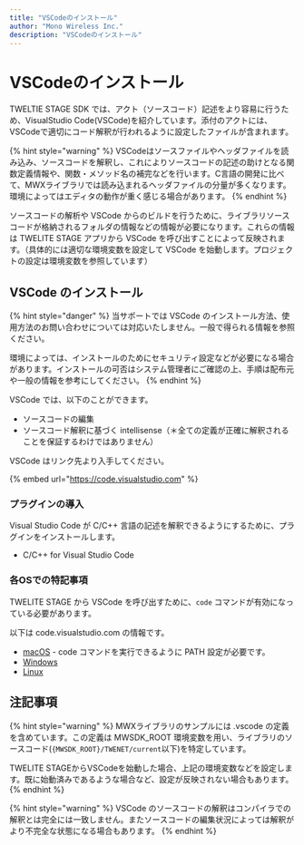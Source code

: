 ```yaml
---
title: "VSCodeのインストール"
author: "Mono Wireless Inc."
description: "VSCodeのインストール"
---
```


# VSCodeのインストール

TWELTIE STAGE SDK では、アクト（ソースコード）記述をより容易に行うため、VisualStudio Code(VSCode)を紹介しています。添付のアクトには、VSCodeで適切にコード解釈が行われるように設定したファイルが含まれます。

{% hint style="warning" %}
VSCodeはソースファイルやヘッダファイルを読み込み、ソースコードを解釈し、これによりソースコードの記述の助けとなる関数定義情報や、関数・メソッド名の補完などを行います。C言語の開発に比べて、MWXライブラリでは読み込まれるヘッダファイルの分量が多くなります。環境によってはエディタの動作が重く感じる場合があります。
{% endhint %}

ソースコードの解析や VSCode からのビルドを行うために、ライブラリソースコードが格納されるフォルダの情報などの情報が必要になります。これらの情報は TWELITE STAGE アプリから VSCode を呼び出すことによって反映されます。（具体的には適切な環境変数を設定して VSCode を始動します。プロジェクトの設定は環境変数を参照しています）

## VSCode のインストール

{% hint style="danger" %}
当サポートでは VSCode のインストール方法、使用方法のお問い合わせについては対応いたしません。一般で得られる情報を参照ください。

環境によっては、インストールのためにセキュリティ設定などが必要になる場合があります。インストールの可否はシステム管理者にご確認の上、手順は配布元や一般の情報を参考にしてください。
{% endhint %}

VSCode では、以下のことができます。

* ソースコードの編集
* ソースコード解釈に基づく intellisense（＊全ての定義が正確に解釈されることを保証するわけではありません）


VSCode はリンク先より入手してください。

{% embed url="https://code.visualstudio.com" %}

### プラグインの導入

Visual Studio Code が C/C++ 言語の記述を解釈できるようにするために、プラグインをインストールします。

* C/C++ for Visual Studio Code



### 各OSでの特記事項

TWELITE STAGE から VSCode を呼び出すために、`code` コマンドが有効になっている必要があります。



以下は code.visualstudio.com の情報です。

* [macOS](https://code.visualstudio.com/docs/setup/mac) - code コマンドを実行できるように PATH 設定が必要です。
* [Windows](https://code.visualstudio.com/docs/setup/windows)
* [Linux](https://code.visualstudio.com/docs/setup/linux)



## 注記事項

{% hint style="warning" %}
MWXライブラリのサンプルには .vscode の定義を含めています。この定義は MWSDK\_ROOT 環境変数を用い、ライブラリのソースコード(`{MWSDK_ROOT}/TWENET/current`以下)を特定しています。

TWELITE STAGEからVSCodeを始動した場合、上記の環境変数などを設定します。既に始動済みであるような場合など、設定が反映されない場合もあります。
{% endhint %}

{% hint style="warning" %}
VSCode のソースコードの解釈はコンパイラでの解釈とは完全には一致しません。またソースコードの編集状況によっては解釈がより不完全な状態になる場合もあります。
{% endhint %}
